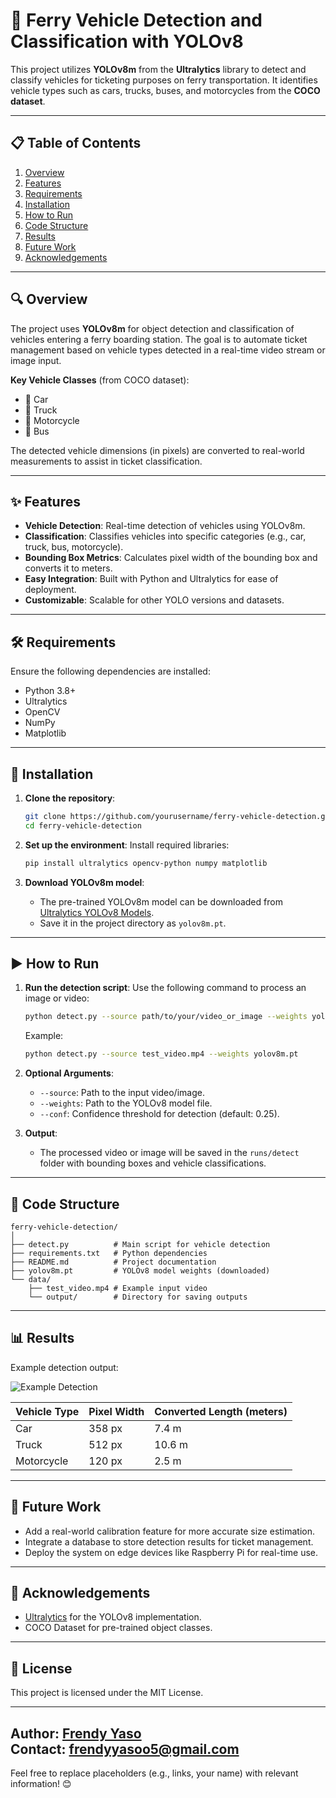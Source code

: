 # 🚢 Ferry Vehicle Detection and Classification with YOLOv8

This project utilizes **YOLOv8m** from the **Ultralytics** library to detect and classify vehicles for ticketing purposes on ferry transportation. It identifies vehicle types such as cars, trucks, buses, and motorcycles from the **COCO dataset**.

---

## 📋 Table of Contents

1. [Overview](#overview)  
2. [Features](#features)  
3. [Requirements](#requirements)  
4. [Installation](#installation)  
5. [How to Run](#how-to-run)  
6. [Code Structure](#code-structure)  
7. [Results](#results)  
8. [Future Work](#future-work)  
9. [Acknowledgements](#acknowledgements)  

---

## 🔍 Overview

The project uses **YOLOv8m** for object detection and classification of vehicles entering a ferry boarding station. The goal is to automate ticket management based on vehicle types detected in a real-time video stream or image input.

**Key Vehicle Classes** (from COCO dataset):  
- 🚗 Car  
- 🚚 Truck  
- 🛵 Motorcycle  
- 🚌 Bus  

The detected vehicle dimensions (in pixels) are converted to real-world measurements to assist in ticket classification.

---

## ✨ Features

- **Vehicle Detection**: Real-time detection of vehicles using YOLOv8m.  
- **Classification**: Classifies vehicles into specific categories (e.g., car, truck, bus, motorcycle).  
- **Bounding Box Metrics**: Calculates pixel width of the bounding box and converts it to meters.  
- **Easy Integration**: Built with Python and Ultralytics for ease of deployment.  
- **Customizable**: Scalable for other YOLO versions and datasets.  

---

## 🛠️ Requirements

Ensure the following dependencies are installed:

- Python 3.8+
- Ultralytics  
- OpenCV  
- NumPy  
- Matplotlib  

---

## 🚀 Installation

1. **Clone the repository**:
   ```bash
   git clone https://github.com/yourusername/ferry-vehicle-detection.git
   cd ferry-vehicle-detection
   ```

2. **Set up the environment**:
   Install required libraries:
   ```bash
   pip install ultralytics opencv-python numpy matplotlib
   ```

3. **Download YOLOv8m model**:
   - The pre-trained YOLOv8m model can be downloaded from [Ultralytics YOLOv8 Models](https://github.com/ultralytics/ultralytics).
   - Save it in the project directory as `yolov8m.pt`.

---

## ▶️ How to Run

1. **Run the detection script**:
   Use the following command to process an image or video:
   ```bash
   python detect.py --source path/to/your/video_or_image --weights yolov8m.pt
   ```

   Example:
   ```bash
   python detect.py --source test_video.mp4 --weights yolov8m.pt
   ```

2. **Optional Arguments**:
   - `--source`: Path to the input video/image.  
   - `--weights`: Path to the YOLOv8 model file.  
   - `--conf`: Confidence threshold for detection (default: 0.25).  

3. **Output**:
   - The processed video or image will be saved in the `runs/detect` folder with bounding boxes and vehicle classifications.  

---

## 📂 Code Structure

```plaintext
ferry-vehicle-detection/
│
├── detect.py          # Main script for vehicle detection
├── requirements.txt   # Python dependencies
├── README.md          # Project documentation
├── yolov8m.pt         # YOLOv8 model weights (downloaded)
└── data/
    ├── test_video.mp4 # Example input video
    └── output/        # Directory for saving outputs
```

---

## 📊 Results

Example detection output:

![Example Detection](https://via.placeholder.com/600x300?text=Detection+Output+Example)

| Vehicle Type | Pixel Width | Converted Length (meters) |
|--------------|-------------|---------------------------|
| Car          | 358 px      | 7.4 m                    |
| Truck        | 512 px      | 10.6 m                   |
| Motorcycle   | 120 px      | 2.5 m                    |

---

## 🔮 Future Work

- Add a real-world calibration feature for more accurate size estimation.  
- Integrate a database to store detection results for ticket management.  
- Deploy the system on edge devices like Raspberry Pi for real-time use.  

---

## 🙏 Acknowledgements

- [Ultralytics](https://ultralytics.com/) for the YOLOv8 implementation.  
- COCO Dataset for pre-trained object classes.

---

## 📜 License

This project is licensed under the MIT License.

---

**Author**: [Frendy Yaso](https://github.com/frendyyaso)  
**Contact**: frendyyasoo5@gmail.com  
---

Feel free to replace placeholders (e.g., links, your name) with relevant information! 😊
